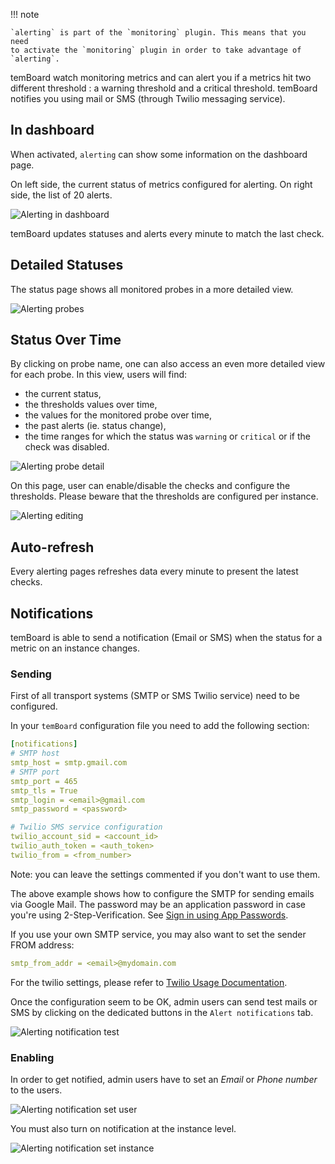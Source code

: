!!! note

    `alerting` is part of the `monitoring` plugin. This means that you need
    to activate the `monitoring` plugin in order to take advantage of `alerting`.

temBoard watch monitoring metrics and can alert you
if a metrics hit two different threshold : a warning threshold and a critical threshold.
temBoard notifies you using mail or SMS (through Twilio messaging service).


## In dashboard

When activated, `alerting` can show some information on the dashboard page.

On left side, the current status of metrics configured for alerting.
On right side, the list of 20 alerts.

![Alerting in dashboard](sc/alerting_dashboard.png)

temBoard updates statuses and alerts every minute to match the last check.


## Detailed Statuses

The status page shows all monitored probes in a more detailed view.

![Alerting probes](sc/alerting_checks.png)

## Status Over Time

By clicking on probe name, one can also access an even more detailed
view for each probe. In this view, users will find:

 - the current status,
 - the thresholds values over time,
 - the values for the monitored probe over time,
 - the past alerts (ie. status change),
 - the time ranges for which the status was `warning` or `critical` or if the
     check was disabled.

![Alerting probe detail](sc/alerting_check.png)

On this page, user can enable/disable the checks and configure the thresholds.
Please beware that the thresholds are configured per instance.

![Alerting editing](sc/alerting_edit.png)

## Auto-refresh

Every alerting pages refreshes data every minute to present the latest checks.

## Notifications

temBoard is able to send a notification (Email or SMS) when the status for
a metric on an instance changes.


### Sending

First of all transport systems (SMTP or SMS Twilio service) need to be
configured.

In your `temBoard` configuration file you need to add the following section:

```yaml
[notifications]
# SMTP host
smtp_host = smtp.gmail.com
# SMTP port
smtp_port = 465
smtp_tls = True
smtp_login = <email>@gmail.com
smtp_password = <password>

# Twilio SMS service configuration
twilio_account_sid = <account_id>
twilio_auth_token = <auth_token>
twilio_from = <from_number>
```

Note: you can leave the settings commented if you don't want to use them.

The above example shows how to configure the SMTP for sending emails via Google
Mail. The password may be an application password in case you're using
2-Step-Verification. See [Sign in using App
Passwords](https://support.google.com/accounts/answer/185833).

If you use your own SMTP service, you may also want to set the sender FROM address:
```yaml
smtp_from_addr = <email>@mydomain.com
```

For the twilio settings, please refer to [Twilio Usage Documentation](https://www.twilio.com/docs/usage).

Once the configuration seem to be OK, admin users can send test mails or SMS by
clicking on the dedicated buttons in the `Alert notifications` tab.

![Alerting notification test](sc/alerting_notification_test.png)

### Enabling

In order to get notified, admin users have to set an *Email* or *Phone number*
to the users.

![Alerting notification set user](sc/alerting_notification_set_user.png)

You must also turn on notification at the instance level.

![Alerting notification set instance](sc/alerting_notification_set_instance.png)
